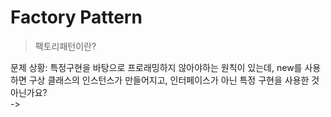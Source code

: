 # Factory Pattern
> 팩토리패턴이란?<br>
> 

문제 상황:  특정구현을 바탕으로 프로래밍하지 않아야하는 원칙이 있는데, new를 사용하면 구상 클래스의 인스턴스가 만들어지고, 인터페이스가 아닌 특정 구현을 사용한 것 아닌가요?<br>
-> 